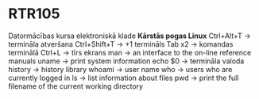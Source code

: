 # RTR105
Datormācības kursa elektroniskā klade
**Kārstās pogas Linux**
Ctrl+Alt+T -> termināla atveršana
Ctrl+Shift+T -> +1 termināls
Tab x2 -> komandas terminālā
Ctrl+L -> tīrs ekrans
man -> an interface to the on-line reference manuals
uname -> print system information
echo $0 -> termināla valoda
history -> history library
whoami -> user name
who -> users who are currently logged in
ls -> list information about files
pwd -> print the full filename of the current working directory
